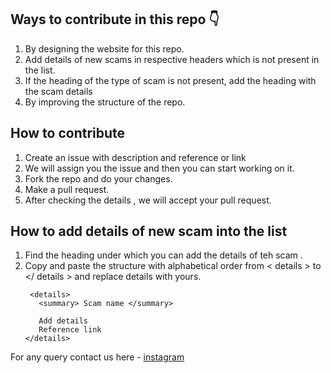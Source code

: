 ## Ways to contribute in this repo  👇

1. By designing the website for this repo.
2. Add details of new scams in respective headers which is not present in the list. 
3. If the heading of the type of scam  is not present, add the heading with the scam details
4. By improving the structure of the repo.

## How to contribute 

1. Create an issue with description and reference or link 
2. We will assign you the issue and then you can start working on it.
3. Fork the repo and do your changes.
4. Make a pull request.
5. After checking the details , we will accept your pull request.

## How to add details of new scam into the list 

1. Find the heading under which you can add the details of teh scam .
2. Copy and paste the structure with alphabetical order from < details > to </ details > and replace details with yours.
   ```
    <details>
      <summary> Scam name </summary>

      Add details
      Reference link
   </details>

   ```
  

For any query contact us here - [instagram](https://www.instagram.com/lets__code/)


